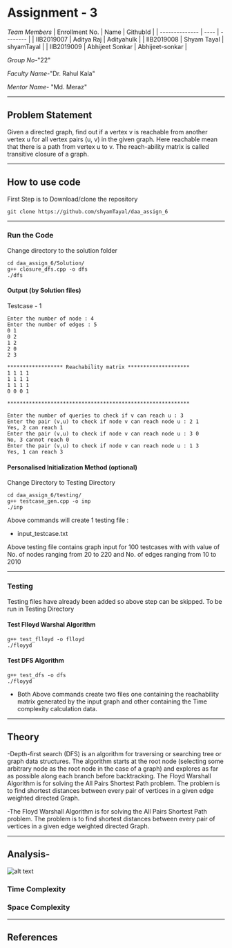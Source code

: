 # Assignment - 3

*Team Members*
|   Enrollment No.  |   Name   | GithubId |
|   --------------  |   ----   | -------- |
|    IIB2019007  |   Aditya Raj | Adityahulk |
|    IIB2019008  |   Shyam Tayal | shyamTayal |
|    IIB2019009  |   Abhijeet Sonkar | Abhijeet-sonkar |


*Group No-*"22"

*Faculty Name-*"Dr. Rahul Kala"

*Mentor Name-* "Md. Meraz"

---
## Problem Statement
Given a directed graph, find out if a vertex v is reachable from another vertex u for all vertex pairs (u, v) in the given graph. Here reachable mean that there is a path from vertex u to v. The reach-ability matrix is called transitive closure of a graph.

---
## How to use code
First Step is to Download/clone the repository
```
git clone https://github.com/shyamTayal/daa_assign_6
```

---
### Run the Code

Change directory to the solution folder
```
cd daa_assign_6/Solution/
g++ closure_dfs.cpp -o dfs
./dfs
```

#### Output (by Solution files)
Testcase - 1 
```
Enter the number of node : 4
Enter the number of edges : 5
0 1
0 2
1 2
2 0
2 3

****************** Reachability matrix ********************
1 1 1 1
1 1 1 1
1 1 1 1
0 0 0 1

***********************************************************

Enter the number of queries to check if v can reach u : 3
Enter the pair (v,u) to check if node v can reach node u : 2 1
Yes, 2 can reach 1
Enter the pair (v,u) to check if node v can reach node u : 3 0
No, 3 cannot reach 0
Enter the pair (v,u) to check if node v can reach node u : 1 3
Yes, 1 can reach 3
```

#### Personalised Initialization Method (optional)
Change Directory to Testing Directory 
```
cd daa_assign_6/testing/
g++ testcase_gen.cpp -o inp
./inp
```
Above commands will create 1 testing file :
- input_testcase.txt 

Above testing file contains graph input for 100 testcases with with value of No. of nodes ranging from 20 to 220 and No. of edges ranging from 10 to 2010 

---
### Testing
Testing files have already been added so above step can be skipped. To be run in Testing Directory

#### Test Flloyd Warshal Algorithm 
```
g++ test_flloyd -o flloyd
./floyyd
```

#### Test DFS Algorithm 
```
g++ test_dfs -o dfs
./floyyd
```

- Both Above commands create two files one containing the reachability matrix generated by the input graph and other containing the Time complexity calculation data.

---
## Theory
-Depth-first search (DFS) is an algorithm for traversing or searching tree or graph data structures. The algorithm starts at the root node (selecting some arbitrary node as the root node in the case of a graph) and explores as far as possible along each branch before backtracking.
The Floyd Warshall Algorithm is for solving the All Pairs Shortest Path problem. The problem is to find shortest distances between every pair of vertices in a given edge weighted directed Graph.

-The Floyd Warshall Algorithm is for solving the All Pairs Shortest Path problem. The problem is to find shortest distances between every pair of vertices in a given edge weighted directed Graph. 

---
## Analysis-
![alt text](file:///home/aditya/Downloads/DFS%20&%20Flloyd.png)
### Time Complexity


### Space Complexity

---
## References


